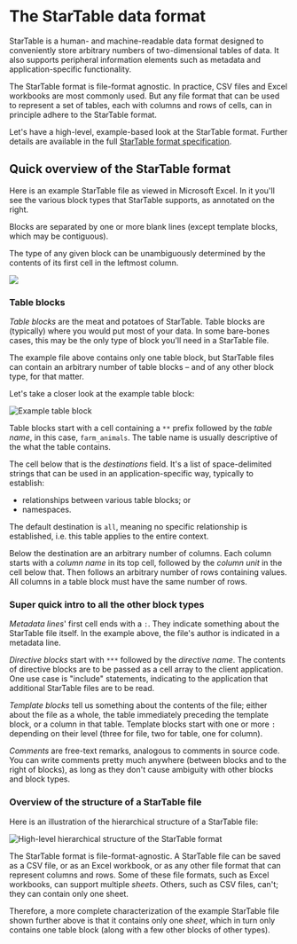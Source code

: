 # The StarTable data format

StarTable is a human- and machine-readable data format designed to conveniently
store arbitrary numbers of two-dimensional tables of data. It also supports peripheral information elements such as metadata and application-specific functionality. 

The StarTable format is file-format agnostic. In practice, CSV files and Excel workbooks are most commonly used. But any file format that can be used to represent a set of
tables, each with columns and rows of cells, can in principle adhere to the StarTable format.

Let's have a high-level, example-based look at the StarTable format. Further details are available in the full [StarTable format specification](https://github.com/startable/startable-standard/blob/master/StarTable%20format%20specification.md).

## Quick overview of the StarTable format

Here is an example StarTable file as viewed in Microsoft Excel. In it you'll see the various block types that StarTable supports, as annotated on the right. 

Blocks are separated by one or more blank lines (except template blocks, which may be contiguous). 

The type of any given block can be unambiguously determined by the contents of its first cell in the leftmost column. 

![](C:/Users/JEACO/Source/startable-standard/media/block-examples.png)

### Table blocks

*Table blocks* are the meat and potatoes of StarTable. Table blocks are (typically) where you would put most of your data. In some bare-bones cases, this may be the only type of block you'll need in a StarTable file. 

The example file above contains only one table block, but StarTable files can contain an arbitrary number of table blocks – and of any other block type, for that matter. 

Let's take a closer look at the example table block:

![Example table block](C:/Users/JEACO/Source/startable-standard/media/table-block-example.png)

Table blocks start with a cell containing a `**` prefix followed by the *table name*, in this case, `farm_animals`. The table name is usually descriptive of the what the table contains. 

The cell below that is the *destinations* field. It's a list of space-delimited strings that can be used in an application-specific way, typically to establish:

- relationships between various table blocks; or
- namespaces.

The default destination is `all`, meaning no specific relationship is established, i.e. this table applies to the entire context. 

Below the destination are an arbitrary number of columns. Each column starts with a *column name* in its top cell, followed by the *column unit* in the cell below that. Then follows an arbitrary number of rows containing values. All columns in a table block must have the same number of rows. 

### Super quick intro to all the other block types

*Metadata lines*' first cell ends with a `:`. They indicate something about the StarTable file itself. In the example above, the file's author is indicated in a metadata line. 

*Directive blocks* start with `***` followed by the *directive name*. The contents of directive blocks are to be passed as a cell array to the client application. One use case is "include" statements, indicating to the application that additional StarTable files are to be read. 

*Template blocks* tell us something about the contents of the file; either about the file as a whole, the table immediately preceding the template block, or a column in that table. Template blocks start with one or more `:` depending on their level (three for file, two for table, one for column). 

*Comments* are free-text remarks, analogous to comments in source code. You can write comments pretty much anywhere (between blocks and to the right of blocks), as long as they don't cause ambiguity with other blocks and block types. 

### Overview of the structure of a StarTable file

Here is an illustration of the hierarchical structure of a StarTable file:

![High-level hierarchical structure of the StarTable format](C:/Users/JEACO/Source/startable-standard/media/hierarchical-structure-diagram.png)

The StarTable format is file-format-agnostic. A StarTable file can be saved as a CSV file, or as an Excel workbook, or as any other file format that can represent columns and rows. Some of these file formats, such as Excel workbooks, can support multiple *sheets*. Others, such as CSV files, can't; they can contain only one sheet. 

Therefore, a more complete characterization of the example StarTable file shown further above is that it contains only one *sheet*, which in turn only contains one table block (along with a few other blocks of other types). 